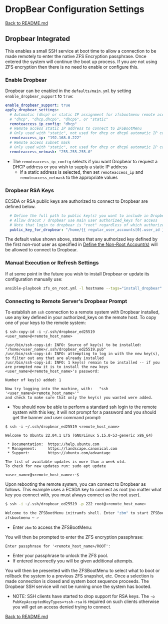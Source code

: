 # DropBear Configuration Settings

[Back to README.md](../README.md)

## Dropbear  Integrated

This enables a small SSH service at boot time to allow a connection to be made remotely to enter the native ZFS Encryption passphrase. Once entered the system will continue the boot up process.  If you are not using ZFS encryption then there is no need to enable or configure this.

### Enable Dropbear

Dropbear can be enabled in the `defaults/main.yml` by setting `enable_dropbear_support` to `true`:

```yaml
enable_dropbear_support: true
apply_dropbear_settings:
  # Automatic (dhcp) or static IP assignment for zfsbootmenu remote access
  # "dhcp", "dhcp,dhcp6", "dhcp6", or "static"
  remoteaccess_ip_config: "dhcp"
  # Remote access static IP address to connect to ZFSBootMenu
  # Only used with "static", not used for dhcp or dhcp6 automatic IP configuration
  remoteaccess_ip: "192.168.0.222"
  # Remote access subnet mask
  # Only used with "static", not used for dhcp or dhcp6 automatic IP configuration
  remoteaccess_netmask: "255.255.255.0"
```

* The `remoteaccess_ip_config` selects if you want Dropbear to request a DHCP address or you wish to supply a static IP address
  * If a static address is selected, then set `remoteaccess_ip` and `remoteaccess_netmask` to the appropriate values

### Dropbear RSA Keys

ECSDA or RSA public keys are authorized to connect to Dropbear are defined below.

```yaml
  # Define the full path to public key(s) you want to include in Dropbear
  # Allow dracut / dropbear use main user authorized_keys for access
  # Note that login to dropbear is "root" regardless of which authorized_keys is used
  public_key_for_dropbear: "/home/{{ regular_user_accounts[0].user_id }}/.ssh/authorized_keys"```
```

The default value shown above, states that any authorized key defined by the first non-root user as specified in [Define the Non-Root Account(s)](../README.md#define-the-non-root-accounts) will be allowed to connect to Dropbear.

### Manual Execution or Refresh Settings

If at some point in the future you wish to install Dropbear or update its configuration manually use:

```bash
ansible-playbook zfs_on_root.yml -l hostname --tags="install_dropbear"
```

### Connecting to Remote Server's Dropbear Prompt

To establish an `ssh` connection to a remote system with Dropbear installed, use any key defined in your authorized_keys on the remote host.  To copy one of your keys to the remote system:

```shell
$ ssh-copy-id -i ~/.ssh/dropbear_ed25519 <user_name>@<remote_host_name>

/usr/bin/ssh-copy-id: INFO: Source of key(s) to be installed: "/home/<user_name>/.ssh/dropbear_ed25519.pub"
/usr/bin/ssh-copy-id: INFO: attempting to log in with the new key(s), to filter out any that are already installed
/usr/bin/ssh-copy-id: INFO: 1 key(s) remain to be installed -- if you are prompted now it is to install the new keys
<user_name>@<remote_host_name>'s password: 

Number of key(s) added: 1

Now try logging into the machine, with:   "ssh '<user_name>@<remote_host_name>'"
and check to make sure that only the key(s) you wanted were added.
```

* You should now be able to perform a standard ssh login to the remote system with this key, it will not prompt for a password and you should get the banner and user command prompt:

```shell
$ ssh -i ~/.ssh/dropbear_ed25519 <remote_host_name>

Welcome to Ubuntu 22.04.1 LTS (GNU/Linux 5.15.0-53-generic x86_64)

 * Documentation:  https://help.ubuntu.com
 * Management:     https://landscape.canonical.com
 * Support:        https://ubuntu.com/advantage

The list of available updates is more than a week old.
To check for new updates run: sudo apt update

<user_name>@<remote_host_name>:~$
```

Upon rebooting the remote system, you can connect to Dropbear as follows. This example uses a ECSDA key to connect as root (no matter what key you connect with, you must always connect as the root user).

```bash
$ ssh -i ~/.ssh/dropbear_ed25519 -p 222 root@<remote_host_name>

Welcome to the ZFSBootMenu initramfs shell. Enter "zbm" to start ZFSBootMenu.
zfsbootmenu ~ > 
```

* Enter `zbm` to access the ZFSBootMenu:

You will then be prompted to enter the ZFS encryption passphrase:

```shell
Enter passphrase for '<remote_host_name>/ROOT':
```

* Enter your passphrase to unlock the ZFS pool.
* If entered incorrectly you will be given additional attempts.

You will then be presented with the ZFSBootMenu to select what to boot or rollback the system to a previous ZFS snapshot, etc.  Once a selection is made connection is closed and system boot sequence proceeds.  The Dropbear SSH service will not be running once the system has booted.

* NOTE: SSH clients have started to drop support for RSA keys.  The `-o PubKeyAcceptedKeyTypes=+ssh-rsa` is required on such clients otherwise you will get an access denied trying to connect.

[Back to README.md](../README.md)
